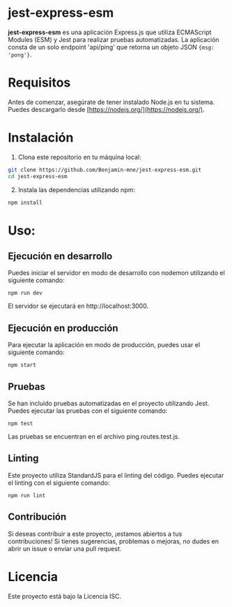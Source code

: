 # jest-express-esm

**jest-express-esm** es una aplicación Express.js que utiliza ECMAScript Modules (ESM) y Jest para realizar pruebas automatizadas. La aplicación consta de un solo endpoint 'api/ping' que retorna un objeto JSON `{msg: 'pong'}`.

# Requisitos

Antes de comenzar, asegúrate de tener instalado Node.js en tu sistema. Puedes descargarlo desde [https://nodejs.org/](https://nodejs.org/).

# Instalación

1. Clona este repositorio en tu máquina local:
```bash
git clone https://github.com/Benjamin-mne/jest-express-esm.git
cd jest-express-esm
```

2. Instala las dependencias utilizando npm:
```bash
npm install
```

# Uso: 
## Ejecución en desarrollo

Puedes iniciar el servidor en modo de desarrollo con nodemon utilizando el siguiente comando:

`npm run dev`

El servidor se ejecutará en http://localhost:3000.

## Ejecución en producción
Para ejecutar la aplicación en modo de producción, puedes usar el siguiente comando:

`npm start`

## Pruebas

Se han incluido pruebas automatizadas en el proyecto utilizando Jest. Puedes ejecutar las pruebas con el siguiente comando:

`npm test`

Las pruebas se encuentran en el archivo ping.routes.test.js.

## Linting
Este proyecto utiliza StandardJS para el linting del código. Puedes ejecutar el linting con el siguiente comando:

`npm run lint`

## Contribución
Si deseas contribuir a este proyecto, ¡estamos abiertos a tus contribuciones! Si tienes sugerencias, problemas o mejoras, no dudes en abrir un issue o enviar una pull request.

# Licencia
Este proyecto está bajo la Licencia ISC.
